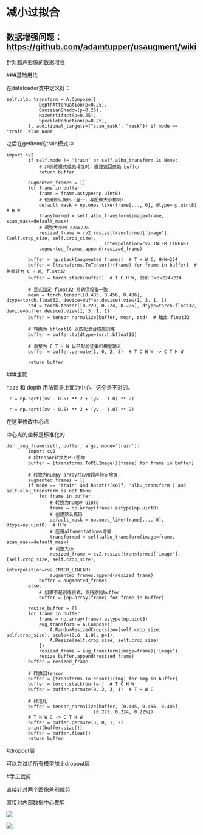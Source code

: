 # 减小过拟合

## 数据增强问题：https://github.com/adamtupper/usaugment/wiki


针对超声影像的数据增强


###基础用法

在dataloader类中定义好：

	self.albu_transform = A.Compose([
	            DepthAttenuation(p=0.25),
	            GaussianShadow(p=0.25),
	            HazeArtifact(p=0.25),
	            SpeckleReduction(p=0.25),
	        ], additional_targets={"scan_mask": "mask"}) if mode == 'train' else None

之后在getitem的train模式中

	import cv2
	        if self.mode != 'train' or self.albu_transform is None:
	            # 非训练模式或无增强时，直接返回原始 buffer
	            return buffer
	
	        augmented_frames = []
	        for frame in buffer:
	            frame = frame.astype(np.uint8)
	            # 使用默认掩码（全一，与图像大小相同）
	            default_mask = np.ones_like(frame[..., 0], dtype=np.uint8)  # H W
	            transformed = self.albu_transform(image=frame, scan_mask=default_mask)
	            # 调整大小到 224x224
	            resized_frame = cv2.resize(transformed['image'], (self.crop_size, self.crop_size), 
	                                    interpolation=cv2.INTER_LINEAR)
	            augmented_frames.append(resized_frame)
	        
	        buffer = np.stack(augmented_frames)  # T H W C, H=W=224
	        buffer = [transforms.ToTensor()(frame) for frame in buffer]  # 每帧转为 C H W, float32
	        buffer = torch.stack(buffer)  # T C H W, 例如 T×3×224×224
	
	        # 显式指定 float32 并确保设备一致
	        mean = torch.tensor([0.485, 0.456, 0.406], dtype=torch.float32, device=buffer.device).view(1, 3, 1, 1)
	        std = torch.tensor([0.229, 0.224, 0.225], dtype=torch.float32, device=buffer.device).view(1, 3, 1, 1)
	        buffer = tensor_normalize(buffer, mean, std)  # 输出 float32
	
	        # 转换为 bfloat16 以匹配混合精度训练
	        buffer = buffer.to(dtype=torch.bfloat16)
	
	        # 调整为 C T H W 以匹配验证集和模型输入
	        buffer = buffer.permute(1, 0, 2, 3)  # T C H W -> C T H W
	
	        return buffer

###注意

haze 和 depth 用法都是上面为中心，这个是不对的。

	 r = np.sqrt((xv - 0.5) ** 2 + (yv - 1.0) ** 2)

	 r = np.sqrt((xv - 0.5) ** 2 + (yv - 1.0) ** 2)

在这里修改中心点

中心点的坐标是标准化的

	def _aug_frame(self, buffer, args, mode='train'):
	        import cv2
	        # 将tensor转换为PIL图像
	        buffer = [transforms.ToPILImage()(frame) for frame in buffer]
	
	        # 转换为numpy array并应用超声特定增强
	        augmented_frames = []
	        if mode == 'train' and hasattr(self, 'albu_transform') and self.albu_transform is not None:
	            for frame in buffer:
	                # 转换为numpy uint8
	                frame = np.array(frame).astype(np.uint8)
	                # 创建默认掩码
	                default_mask = np.ones_like(frame[..., 0], dtype=np.uint8)  # H W
	                # 应用albumentations增强
	                transformed = self.albu_transform(image=frame, scan_mask=default_mask)
	                # 调整大小
	                resized_frame = cv2.resize(transformed['image'], (self.crop_size, self.crop_size),
	                                        interpolation=cv2.INTER_LINEAR)
	                augmented_frames.append(resized_frame)
	            buffer = augmented_frames
	        else:
	            # 如果不是训练模式，保持原始buffer
	            buffer = [np.array(frame) for frame in buffer]
	
	        resize_buffer = []
	        for frame in buffer:
	            frame = np.array(frame).astype(np.uint8)
	            aug_transform = A.Compose([
	                A.RandomResizedCrop(size=(self.crop_size, self.crop_size), scale=(0.8, 1.0), p=1),
	                A.Resize(self.crop_size, self.crop_size)
	            ])
	            resized_frame = aug_transform(image=frame)['image']
	            resize_buffer.append(resized_frame)
	        buffer = resized_frame
	
	        # 转换回tensor
	        buffer = [transforms.ToTensor()(img) for img in buffer]
	        buffer = torch.stack(buffer)  # T C H W
	        buffer = buffer.permute(0, 2, 3, 1)  # T H W C
	
	        # 标准化
	        buffer = tensor_normalize(buffer, [0.485, 0.456, 0.406],
	                                [0.229, 0.224, 0.225])
	        # T H W C -> C T H W
	        buffer = buffer.permute(3, 0, 1, 2)
	        print(buffer.size())
	        buffer = buffer.float()
	        return buffer


#dropout层

可以尝试给所有模型加上dropout层


#手工裁剪

直接针对两个图像差别裁剪

直接对内部数据中心裁剪

![](https://cdn.jsdelivr.net/gh/tj-messi/picture/PBR60600001.png)

![](https://cdn.jsdelivr.net/gh/tj-messi/picture/img_0006.png)

